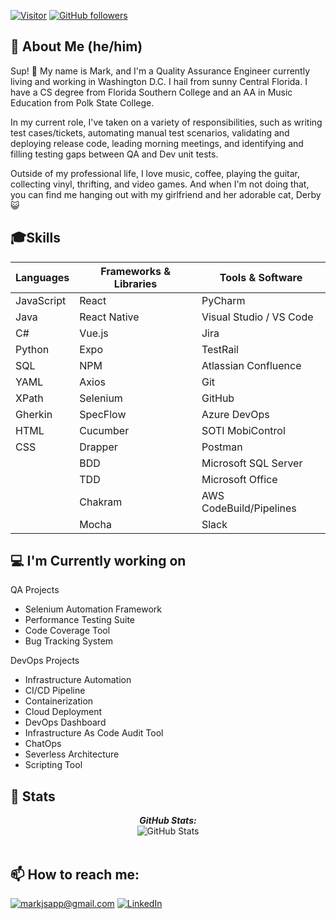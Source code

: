 [![Visitor](https://visitor-badge.laobi.icu/badge?page_id=markjsapp.laxmena)](https://github.com/markjsapp) [![GitHub followers](https://img.shields.io/github/followers/markjsapp.svg?style=social&label=Follow)](https://github.com/markjsapp?tab=followers)

<h2>🎸 About Me (he/him)</h2>
 
Sup! 👋 My name is Mark, and I'm a Quality Assurance Engineer currently living and working in Washington D.C. I hail from sunny Central Florida. I have a CS degree from Florida Southern College and an AA in Music Education from Polk State College.

In my current role, I've taken on a variety of responsibilities, such as writing test cases/tickets, automating manual test scenarios, validating and deploying release code, leading morning meetings, and identifying and filling testing gaps between QA and Dev unit tests.

Outside of my professional life, I love music, coffee, playing the guitar, collecting vinyl, thrifting, and video games. And when I'm not doing that, you can find me hanging out with my girlfriend and her adorable cat, Derby 😺

<h2> 🎓Skills </h2>

| Languages       | Frameworks & Libraries | Tools & Software       |
|-----------------|------------------------|------------------------|
| JavaScript      | React                  | PyCharm                |
| Java            | React Native           | Visual Studio / VS Code|
| C#              | Vue.js                 | Jira                   |
| Python          | Expo                   | TestRail               |
| SQL             | NPM                    | Atlassian Confluence   |
| YAML            | Axios                  | Git                    |
| XPath           | Selenium               | GitHub                 |
| Gherkin         | SpecFlow               | Azure DevOps           |
| HTML            | Cucumber               | SOTI MobiControl       |
| CSS             | Drapper                | Postman                |
|                 | BDD                    | Microsoft SQL Server   |
|                 | TDD                    | Microsoft Office       |
|                 | Chakram                | AWS CodeBuild/Pipelines|
|                 | Mocha                  | Slack                  |

<h2>💻 I'm Currently working on</h2>

QA Projects
- Selenium Automation Framework 
- Performance Testing Suite 
- Code Coverage Tool
- Bug Tracking System

DevOps Projects
- Infrastructure Automation
- CI/CD Pipeline
- Containerization
- Cloud Deployment
- DevOps Dashboard
- Infrastructure As Code Audit Tool
- ChatOps
- Severless Architecture
- Scripting Tool

<h2>👀 Stats</h2>

<!--<div>
   <p align="center">
    <b><em>Now listening to:</em></b> <br/>
    <a href="https://https://spotify-now-playing-ax99od9p4-markjsapp.vercel.app/now-playing?open">
    <img src="https://https://spotify-now-playing-ax99od9p4-markjsapp.vercel.app/now-playing" width="256" height="64" alt="Now Playing">`
</a>
  </p>-->
  
  <p align="center">
  <b><em>GitHub Stats:</em></b> <br/>
    <img src="https://github-readme-streak-stats.herokuapp.com/?user=markjsapp" alt="GitHub Stats" /> <br/><br/>
  </p>
</div>

<h2>📫 How to reach me:</h2>

<a href="mailto:markjsapp@gmail.com">![markjsapp@gmail.com](https://img.shields.io/badge/Gmail-D14836?style=for-the-badge&logo=gmail&logoColor=white)</a> <a href="https://www.linkedin.com/in/markjsapp/">![LinkedIn](https://img.shields.io/badge/LinkedIn-0077B5?style=for-the-badge&logo=linkedin&logoColor=white)</a>
